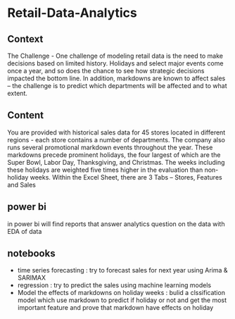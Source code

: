 # Retail-Data-Analytics
## Context
The Challenge - One challenge of modeling retail data is the need to make decisions based on limited history. Holidays and select
major events come once a year, and so does the chance to see how strategic decisions impacted the bottom line. In addition,
markdowns are known to affect sales – the challenge is to predict which departments will be affected and to what extent.
## Content
You are provided with historical sales data for 45 stores located in different regions - each store contains a number of departments.
The company also runs several promotional markdown events throughout the year. These markdowns precede prominent holidays,
the four largest of which are the Super Bowl, Labor Day, Thanksgiving, and Christmas. The weeks including these holidays are
weighted five times higher in the evaluation than non-holiday weeks.
Within the Excel Sheet, there are 3 Tabs – Stores, Features and Sales
## power bi
in power bi will find reports that answer analytics question on the data with EDA of data 

## notebooks 
- time series forecasting : try to forecast sales for next year using Arima & SARIMAX 
- regression : try to predict the sales using machine learning models 
- Model the effects of markdowns on holiday weeks : bulid a clssification model which use markdown to predict if holiday or not and get the most important feature and prove that markdown have effects on holiday 
